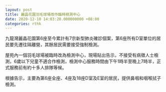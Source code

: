 ```yaml
---
layout: post
title: 麗晶花園羽毛球場改作臨時檢測中心
date: 2020-12-10 14:03:20.000000000 +08:00
categories: rthk
---
```


九龍灣麗晶花園第6座至今累計有7宗新型肺炎確診個案，第6座所有D室單位的居民要先遷往隔離營，其餘居民需要接受強制檢測。 

屋苑內一個羽毛球場被臨時改為檢測中心，現場貼出告示，不接受有病徵人士檢測，6歲以下兒童不適合作檢測，檢測中心服務時間由下午1時半至晚上7時半，正式服務前有約十多人排隊等候。 

根據告示，主要為第6座全座、4座及18座D室及E室的居民，提供鼻咽和咽喉拭子檢測。

